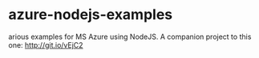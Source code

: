 # azure-nodejs-examples
arious examples for MS Azure using NodeJS. A companion project to this one: http://git.io/vEjC2
